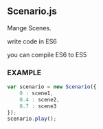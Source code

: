 
## Scenario.js

Mange Scenes.


write code in ES6

you can compile ES6 to ES5


### EXAMPLE 

```javascript
var scenario = new Scenario({
	0 : scene1,
	0.4 : scene2,
	0.7 : scene3
});
scenario.play();
```